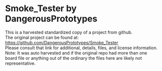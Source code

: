 
# Smoke_Tester by DangerousPrototypes  
This is a harvested standardized copy of a project from github.  
The original project can be found at:  
https://github.com/DangerousPrototypes/Smoke_Tester  
Please consult that link for additional, details, files, and license information.  
Note: It was auto harvested and if the original repo had more than one board file or anything out of the ordinary the files here are likely not representative.  
    
